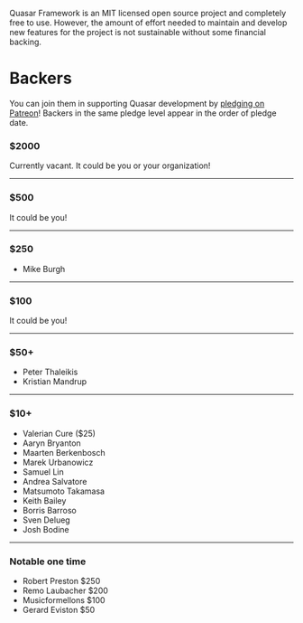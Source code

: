 Quasar Framework is an MIT licensed open source project and completely free to use. However, the amount of effort needed to maintain and develop new features for the project is not sustainable without some financial backing.

# Backers

You can join them in supporting Quasar development by [pledging on Patreon](https://www.patreon.com/quasarframework)! Backers in the same pledge level appear in the order of pledge date.

### $2000

Currently vacant. It could be you or your organization!

---

### $500

It could be you!

---

### $250

- Mike Burgh

---

### $100

It could be you!

---

### $50+

- Peter Thaleikis
- Kristian Mandrup

---

### $10+

- Valerian Cure ($25)
- Aaryn Bryanton
- Maarten Berkenbosch
- Marek Urbanowicz
- Samuel Lin
- Andrea Salvatore
- Matsumoto Takamasa
- Keith Bailey
- Borris Barroso
- Sven Delueg
- Josh Bodine

---

### Notable one time

- Robert Preston $250
- Remo Laubacher $200
- Musicformellons $100
- Gerard Eviston $50
